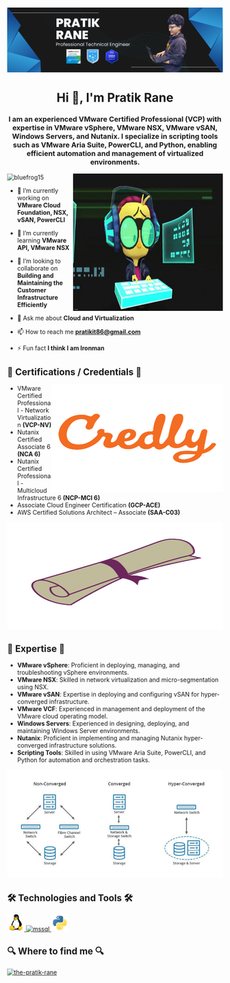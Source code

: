 ![logo](https://github.com/vExpertPratik/vExpertPratik/blob/main/Banner.png)
<h1 align="center">Hi 👋, I'm Pratik Rane</h1>
<h3 align="center">I am an experienced VMware Certified Professional (VCP) with expertise in VMware vSphere, VMware NSX, VMware vSAN, Windows Servers, and Nutanix. I specialize in scripting tools such as VMware Aria Suite, PowerCLI, and Python, enabling efficient automation and management of virtualized environments.</h3>

<img align="right" alt="coding" width="350" height="320" src="https://github.com/vExpertPratik/vExpertPratik/blob/main/Coding.gif">
<p align="left"> <img src="https://komarev.com/ghpvc/?username=bluefrog15&label=Profile%20views&color=0e75b6&style=flat" alt="bluefrog15" /> </p>

- 🔭 I’m currently working on **VMware Cloud Foundation, NSX, vSAN, PowerCLI**

- 🌱 I’m currently learning **VMware API, VMware NSX**

- 👯 I’m looking to collaborate on **Building and Maintaining the Customer Infrastructure Efficiently**

- 💬 Ask me about **Cloud and Virtualization**

- 📫 How to reach me **pratikit86@gmail.com**

- ⚡ Fun fact **I think I am Ironman**

## 🌟 Certifications / Credentials 🌟


<a href="https://www.credly.com/users/the-pratik-rane/badges"> <img align="right" src="https://github.com/vExpertPratik/vExpertPratik/blob/main/credly.png" alt="certificate" height="250" width="400"/></a>

- VMware Certified Professional - Network Virtualization **(VCP-NV)**
- Nutanix Certified Associate 6 **(NCA 6)**
- Nutanix Certified Professional - Multicloud Infrastructure 6 **(NCP-MCI 6)**
- Associate Cloud Engineer Certification **(GCP-ACE)**
- AWS Certified Solutions Architect – Associate **(SAA-C03)**

<div align="center">
<img src="https://github.com/vExpertPratik/vExpertPratik/blob/main/certificate.gif" alt="certificate" height="250" width="600"/>
</div>

## 📖 Expertise 📖

- **VMware vSphere**: Proficient in deploying, managing, and troubleshooting vSphere environments.
- **VMware NSX**: Skilled in network virtualization and micro-segmentation using NSX.
- **VMware vSAN**: Expertise in deploying and configuring vSAN for hyper-converged infrastructure.
- **VMware VCF**: Experienced in management and deployment of the VMware cloud operating model.
- **Windows Servers**: Experienced in designing, deploying, and maintaining Windows Server environments.
- **Nutanix**: Proficient in implementing and managing Nutanix hyper-converged infrastructure solutions.
- **Scripting Tools**: Skilled in using VMware Aria Suite, PowerCLI, and Python for automation and orchestration tasks.

<div align="center">
<img src="https://github.com/vExpertPratik/vExpertPratik/blob/main/Hyperconvergence.jpg" alt="certificate"/>
</div>


## 🛠 Technologies and Tools 🛠
<p> <a href="https://www.linux.org/" target="_blank" rel="noreferrer"> <img src="https://raw.githubusercontent.com/devicons/devicon/master/icons/linux/linux-original.svg" alt="linux" width="40" height="40"/> </a> <a href="https://www.microsoft.com/en-us/sql-server" target="_blank" rel="noreferrer"> <img src="https://www.svgrepo.com/show/303229/microsoft-sql-server-logo.svg" alt="mssql" width="40" height="40"/> </a> <a href="https://www.python.org" target="_blank" rel="noreferrer"> <img src="https://raw.githubusercontent.com/devicons/devicon/master/icons/python/python-original.svg" alt="python" width="40" height="40"/> </a> </p>

## 🔍 Where to find me 🔍
<p>
<a href="https://linkedin.com/in/the-pratik-rane" target="blank"><img align="center" src="https://raw.githubusercontent.com/rahuldkjain/github-profile-readme-generator/master/src/images/icons/Social/linked-in-alt.svg" alt="the-pratik-rane" height="30" width="40" /></a>
</p>

<!-- <p><img src="https://github-readme-stats.vercel.app/api/top-langs?username=vExpertPratik&show_icons=true&locale=en&layout=compact" alt="vExpertPratik"/></p>

#<p>&nbsp;<img align="center" src="https://github-readme-stats.vercel.app/api?username=vExpertPratik&show_icons=true&locale=en" alt="vExpertPratik"/></p> -->


